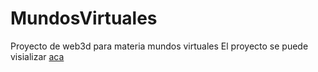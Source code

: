 # MundosVirtuales
Proyecto de web3d para materia mundos virtuales
El proyecto se puede visializar [aca](https://seradiazpin.github.io/MundosVirtuales/)
